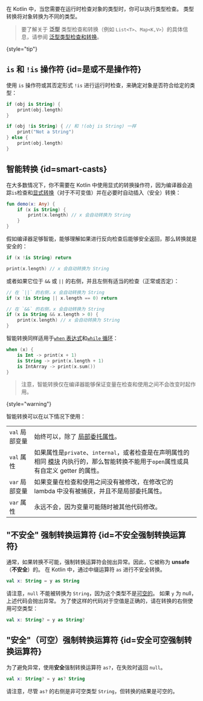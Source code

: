 [//]: # (title: 类型检查和强制转换)

在 Kotlin 中，当您需要在运行时检查对象的类型时，你可以执行类型检查。
类型转换将对象转换为不同的类型。

> 要了解关于 **泛型** 类型检查和转换（例如 `List<T>`、`Map<K,V>`）的具体信息，请参阅
> [泛型类型检查和转换](generics.md#泛型类型检查和转换)。
> 
{style="tip"}

## `is` 和 `!is` 操作符 {id=是或不是操作符}

使用 `is` 操作符或其否定形式 `!is` 进行运行时检查，来确定对象是否符合给定的类型：

```kotlin
if (obj is String) {
    print(obj.length)
}

if (obj !is String) { // 和 !(obj is String) 一样
    print("Not a String")
} else {
    print(obj.length)
}
```

## 智能转换 {id=smart-casts}

在大多数情况下，你不需要在 Kotlin 中使用显式的转换操作符，因为编译器会追踪`is`检查和[显式转换](#不安全强制转换运算符)（对于不可变值）并在必要时自动插入（安全）转换：

```kotlin
fun demo(x: Any) {
    if (x is String) {
        print(x.length) // x 会自动转换为 String
    }
}
```

假如编译器足够智能，能够理解如果进行反向检查后能够安全返回，那么转换就是安全的：

```kotlin
if (x !is String) return

print(x.length) // x 会自动转换为 String
```

或者如果它位于 `&&` 或 `||` 的右侧，并且左侧有适当的检查（正常或否定）：

```kotlin
// 在 `||` 的右侧，x 会自动转换为 String
if (x !is String || x.length == 0) return

// 在 `&&` 的右侧，x 会自动转换为 String
if (x is String && x.length > 0) {
    print(x.length) // x 会自动转换为 String
}
```

智能转换同样适用于[`when` 表达式](control-flow.md#when-expression)和[`while` 循环](control-flow.md#while循环)：

```kotlin
when (x) {
    is Int -> print(x + 1)
    is String -> print(x.length + 1)
    is IntArray -> print(x.sum())
}
```

> 注意，智能转换仅在编译器能够保证变量在检查和使用之间不会改变时起作用。
>
{style="warning"}

智能转换可以在以下情况下使用：

<table header-style="none">
        <tr>
        <td>
            <code>val</code> 局部变量
        </td>
        <td>
            始终可以，除了 <a href='delegated-properties.md'>局部委托属性</a>。
        </td>
    </tr>
        <tr>
        <td>
            <code>val</code> 属性
        </td>
        <td>
            如果属性是<code>private</code>、<code>internal</code>，或者检查是在声明属性的相同
            <a href="visibility-modifiers.md#modules">模块</a>
            内执行的，那么智能转换不能用于<code>open</code>属性或具有自定义 getter 的属性。
        </td>
    </tr>
        <tr>
        <td>
            <code>var</code> 局部变量
        </td>
        <td>
            如果变量在检查和使用之间没有被修改，在修改它的 lambda 中没有被捕获，并且不是局部委托属性。
        </td>
    </tr>
        <tr>
        <td>
            <code>var</code> 属性
        </td>
        <td>
            永远不会，因为变量可能随时被其他代码修改。
        </td>
    </tr>
</table>

## "不安全" 强制转换运算符 {id=不安全强制转换运算符}

通常，如果转换不可能，强制转换运算符会抛出异常。因此，它被称为 **unsafe**（**不安全**）的。
在 Kotlin 中，通过中缀运算符 `as` 进行不安全转换。

```kotlin
val x: String = y as String
```

请注意，`null` 不能被转换为 `String`，因为这个类型不是[可空的](null-safety.md)。
如果 `y` 为 null，上述代码会抛出异常。
为了使这样的代码对于空值是正确的，请在转换的右侧使用可空类型：

```kotlin
val x: String? = y as String?
```

## "安全"（可空）强制转换运算符 {id=安全可空强制转换运算符}

为了避免异常，使用**安全**强制转换运算符 `as?`，在失败时返回 `null`。

```kotlin
val x: String? = y as? String
```

请注意，尽管 `as?` 的右侧是非可空类型 `String`，但转换的结果是可空的。
